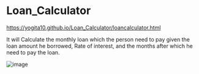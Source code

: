 # Loan_Calculator

https://yogita10.github.io/Loan_Calculator/loancalculator.html

It will Calculate the monthly loan which the person need to pay given the loan amount he borrowed, Rate of interest, and the months after which he need to pay the loan. 

![image](https://user-images.githubusercontent.com/54748438/115204267-eb5c1e00-a115-11eb-84dd-18f0b6c9c6a8.png)
